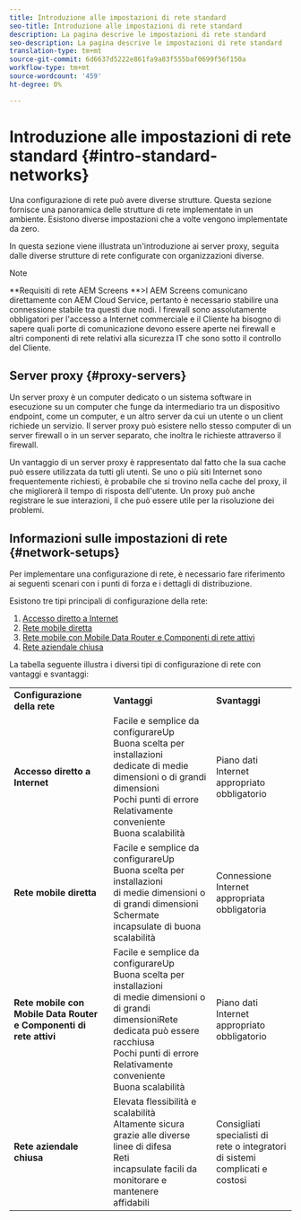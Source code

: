 ```yaml
---
title: Introduzione alle impostazioni di rete standard
seo-title: Introduzione alle impostazioni di rete standard
description: La pagina descrive le impostazioni di rete standard
seo-description: La pagina descrive le impostazioni di rete standard
translation-type: tm+mt
source-git-commit: 6d6637d5222e861fa9a83f555baf0699f56f150a
workflow-type: tm+mt
source-wordcount: '459'
ht-degree: 0%

---
```



# Introduzione alle impostazioni di rete standard {#intro-standard-networks}

Una configurazione di rete può avere diverse strutture. Questa sezione fornisce una panoramica delle strutture di rete implementate in un ambiente. Esistono diverse impostazioni che a volte vengono implementate da zero.

In questa sezione viene illustrata un&#39;introduzione ai server proxy, seguita dalle diverse strutture di rete configurate con organizzazioni diverse.

>[!NOTE]
>**Requisiti di rete AEM Screens **>I AEM Screens comunicano direttamente con AEM Cloud Service, pertanto è necessario stabilire una connessione stabile tra questi due nodi. I firewall sono assolutamente obbligatori per l&#39;accesso a Internet commerciale e il Cliente ha bisogno di sapere quali porte di comunicazione devono essere aperte nei firewall e altri componenti di rete relativi alla sicurezza IT che sono sotto il controllo del Cliente.

## Server proxy {#proxy-servers}

Un server proxy è un computer dedicato o un sistema software in esecuzione su un computer che funge da intermediario tra un dispositivo endpoint, come un computer, e un altro server da cui un utente o un client richiede un servizio. Il server proxy può esistere nello stesso computer di un server firewall o in un server separato, che inoltra le richieste attraverso il firewall.

Un vantaggio di un server proxy è rappresentato dal fatto che la sua cache può essere utilizzata da tutti gli utenti. Se uno o più siti Internet sono frequentemente richiesti, è probabile che si trovino nella cache del proxy, il che migliorerà il tempo di risposta dell&#39;utente. Un proxy può anche registrare le sue interazioni, il che può essere utile per la risoluzione dei problemi.

## Informazioni sulle impostazioni di rete {#network-setups}

Per implementare una configurazione di rete, è necessario fare riferimento ai seguenti scenari con i punti di forza e i dettagli di distribuzione.

Esistono tre tipi principali di configurazione della rete:

1. [Accesso diretto a Internet](/help/using/direct-internet-access.md)
1. [Rete mobile diretta](/help/using/mobile-network-setup.md)
1. [Rete mobile con Mobile Data Router e Componenti di rete attivi](/help/using/mobile-network-setup-router.md)
1. [Rete aziendale chiusa](/help/using/enclosed-corporate-network.md)

La tabella seguente illustra i diversi tipi di configurazione di rete con vantaggi e svantaggi:

<table>
 <tbody>
  <tr>
   <td><strong>Configurazione della rete</strong></td>
   <td><strong>Vantaggi</strong></td>
   <td><strong>Svantaggi</strong></td>
  </tr>
  <tr>
   <td><strong>Accesso diretto a Internet</strong></td>
   <td>Facile e semplice da configurareUp<br>Buona scelta per installazioni<br>dedicate di medie dimensioni o di grandi dimensioni<br>Pochi punti di errore<br>Relativamente conveniente<br>Buona scalabilità</td>
   <td>Piano dati Internet appropriato obbligatorio</td>
  </tr>
    <tr>
   <td><strong>Rete mobile diretta</strong></td>
   <td>Facile e semplice da configurareUp<br>Buona scelta per installazioni<br>di medie dimensioni o di grandi dimensioni<br>Schermate incapsulate di buona scalabilità
</td>
   <td>Connessione Internet appropriata obbligatoria</td>
  </tr>
    <tr>
<tr>
   <td><strong>Rete mobile con Mobile Data Router e Componenti di rete attivi</strong></td>
   <td>Facile e semplice da configurareUp<br>Buona scelta per installazioni<br>di medie dimensioni o di grandi dimensioniRete dedicata può essere racchiusa<br>Pochi punti di errore<br>Relativamente conveniente<br>Buona scalabilità</br></td>
   <td>Piano dati Internet appropriato obbligatorio</td>
  </tr>
    <tr>

<td><strong>Rete aziendale chiusa</strong></td>
   <td>Elevata flessibilità e scalabilità<br>Altamente sicura grazie alle diverse linee di difesa<br>Reti<br>incapsulate facili da monitorare e mantenere<br>affidabili</td>
   <td>Consigliati specialisti di<br>rete o integratori di sistemi complicati e costosi</td>
  </tr>
  </tr>
 </tbody>
</table>


